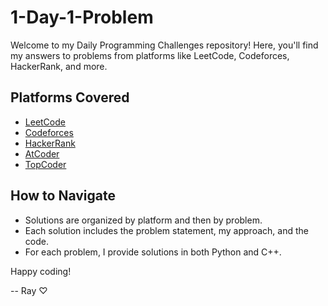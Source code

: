 # 1-Day-1-Problem

Welcome to my Daily Programming Challenges repository! Here, you'll find my answers to problems from platforms like LeetCode, Codeforces, HackerRank, and more.

## Platforms Covered
- [LeetCode](https://leetcode.com/)
- [Codeforces](https://codeforces.com/)
- [HackerRank](https://www.hackerrank.com/)
- [AtCoder](https://atcoder.jp/)
- [TopCoder](https://www.topcoder.com/)

## How to Navigate
- Solutions are organized by platform and then by problem.
- Each solution includes the problem statement, my approach, and the code.
- For each problem, I provide solutions in both Python and C++.


Happy coding!

-- Ray ♡
